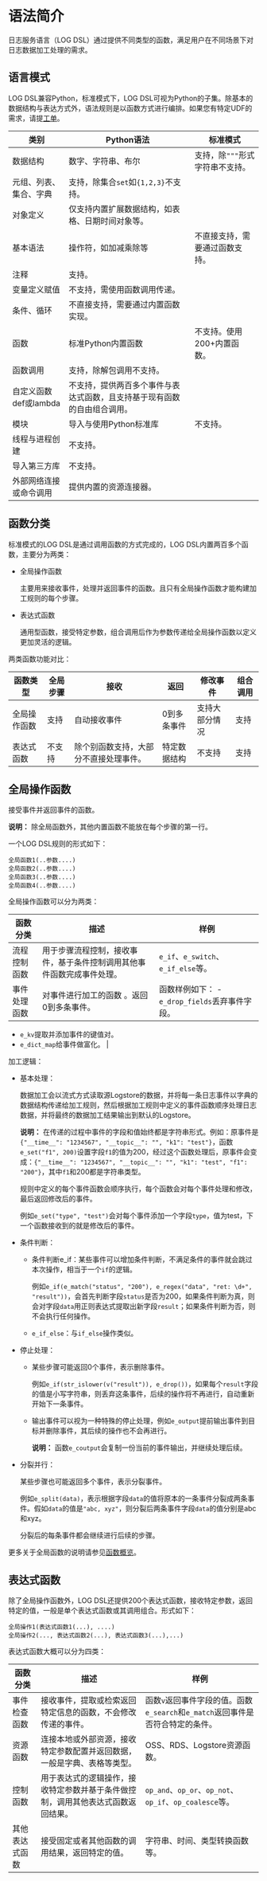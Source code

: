 # 语法简介

日志服务语言（LOG DSL）通过提供不同类型的函数，满足用户在不同场景下对日志数据加工处理的需求。

## 语言模式

LOG DSL兼容Python，标准模式下，LOG DSL可视为Python的子集。除基本的数据结构与表达方式外，语法规则是以函数方式进行编排。如果您有特定UDF的需求，请提[工单](https://selfservice.console.aliyun.com/ticket/category/sls/today)。

|类别|Python语法|标准模式|
|--|--------|----|
|数据结构|数字、字符串、布尔|支持，除`"""`形式字符串不支持。|
|元组、列表、集合、字典|支持，除集合`set`如`{1,2,3}`不支持。|
|对象定义|仅支持内置扩展数据结构，如表格、日期时间对象等。|
|基本语法|操作符，如加减乘除等|不直接支持，需要通过函数支持。|
|注释|支持。|
|变量定义赋值|不支持，需使用函数调用传递。|
|条件、循环|不直接支持，需要通过内置函数实现。|
|函数|标准Python内置函数|不支持。使用200+内置函数。|
|函数调用|支持，除解包调用不支持。|
|自定义函数def或lambda|不支持，提供两百多个事件与表达式函数，且支持基于现有函数的自由组合调用。|
|模块|导入与使用Python标准库|不支持。|
|线程与进程创建|不支持。|
|导入第三方库|不支持。|
|外部网络连接或命令调用|提供内置的资源连接器。|

## 函数分类

标准模式的LOG DSL是通过调用函数的方式完成的，LOG DSL内置两百多个函数，主要分为两类：

-   全局操作函数

    主要用来接收事件，处理并返回事件的函数。且只有全局操作函数才能构建加工规则的每个步骤。

-   表达式函数

    通用型函数，接受特定参数，组合调用后作为参数传递给全局操作函数以定义更加灵活的逻辑。


两类函数功能对比：

|函数类型|全局步骤|接收|返回|修改事件|组合调用|
|----|----|--|--|----|----|
|全局操作函数|支持|自动接收事件|0到多条事件|支持大部分情况|支持|
|表达式函数|不支持|除个别函数支持，大部分不直接处理事件。|特定数据结构|不支持|支持|

## 全局操作函数

接受事件并返回事件的函数。

**说明：** 除全局函数外，其他内置函数不能放在每个步骤的第一行。

一个LOG DSL规则的形式如下：

```
全局函数1(..参数....)
全局函数2(..参数....)
全局函数3(..参数....)
全局函数4(..参数....)
```

全局操作函数可以分为两类：

|函数分类|描述|样例|
|----|--|--|
|流程控制函数|用于步骤流程控制，接收事件，基于条件控制调用其他事件函数完成事件处理。|`e_if`、`e_switch`、`e_if_else`等。|
|事件处理函数|对事件进行加工的函数 。返回0到多条事件。|函数样例如下： -   `e_drop_fields`丢弃事件字段。
-   `e_kv`提取并添加事件的键值对。
-   `e_dict_map`给事件做富化。 |

加工逻辑：

-   基本处理：

    数据加工会以流式方式读取源Logstore的数据，并将每一条日志事件以字典的数据结构传递给加工规则，然后根据加工规则中定义的事件函数顺序处理日志数据，并将最终的数据加工结果输出到默认的Logstore。

    **说明：** 在传递的过程中事件的字段和值始终都是字符串形式。例如：原事件是`{"__time__": "1234567", "__topic__": "", "k1": "test"}`，函数`e_set("f1", 200)`设置字段`f1`的值为200，经过这个函数处理后，原事件会变成：`{"__time__": "1234567", "__topic__": "", "k1": "test", "f1": "200"}`，其中`f1`和200都是字符串类型。

    规则中定义的每个事件函数会顺序执行，每个函数会对每个事件处理和修改，最后返回修改后的事件。

    例如`e_set("type", "test")`会对每个事件添加一个字段`type`，值为test，下一个函数接收到的就是修改后的事件。

-   条件判断：
    -   条件判断e\_if：某些事件可以增加条件判断，不满足条件的事件就会跳过本次操作，相当于一个`if`的逻辑。

        例如`e_if(e_match("status", "200"), e_regex("data", "ret: \d+", "result"))`，会首先判断字段`status`是否为200，如果条件判断为真，则会对字段`data`用正则表达式提取出新字段`result`；如果条件判断为否，则不会执行任何操作。

    -   `e_if_else`：与`if_else`操作类似。
-   停止处理：
    -   某些步骤可能返回0个事件，表示删除事件。

        例如`e_if(str_islower(v("result")), e_drop())`，如果每个`result`字段的值是小写字符串，则丢弃这条事件，后续的操作将不再进行，自动重新开始下一条事件。

    -   输出事件可以视为一种特殊的停止处理，例如`e_output`提前输出事件到目标并删除事件，其后续的操作也不会再进行。

        **说明：** 函数`e_coutput`会复制一份当前的事件输出，并继续处理后续。

-   分裂并行：

    某些步骤也可能返回多个事件，表示分裂事件。

    例如`e_split(data)`，表示根据字段`data`的值将原本的一条事件分裂成两条事件。假如`data`的值是`"abc, xyz"`，则分裂后两条事件字段`data`的值分别是abc和xyz。

    分裂后的每条事件都会继续进行后续的步骤。


更多关于全局函数的说明请参见[函数概览](/cn.zh-CN/数据加工/数据加工语法/全局操作函数/函数概览.md)。

## 表达式函数

除了全局操作函数外，LOG DSL还提供200个表达式函数，接收特定参数，返回特定的值，一般是单个表达式函数或其调用组合。形式如下：

```
全局操作1(表达式函数1(...), ....)
全局操作2(..., 表达式函数2(...), 表达式函数3(...),...)
```

表达式函数大概可以分为四类：

|函数分类|描述|样例|
|----|--|--|
|事件检查函数|接收事件，提取或检索返回特定信息的函数，不会修改传递的事件。|函数`v`返回事件字段的值。函数`e_search`和`e_match`返回事件是否符合特定的条件。|
|资源函数|连接本地或外部资源，接收特定参数配置并返回数据，一般是字典、表格等类型。|OSS、RDS、Logstore资源函数。|
|控制函数|用于表达式的逻辑操作，接收特定参数并基于条件做控制，调用其他表达式函数返回结果。|`op_and`、`op_or`、`op_not`、`op_if`、`op_coalesce`等。|
|其他表达式函数|接受固定或者其他函数的调用结果，返回特定的值。|字符串、时间、类型转换函数等。|

